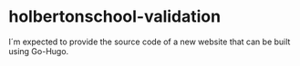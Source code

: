 # holbertonschool-validation
I´m expected to provide the source code of a new website that can be built using Go-Hugo.
